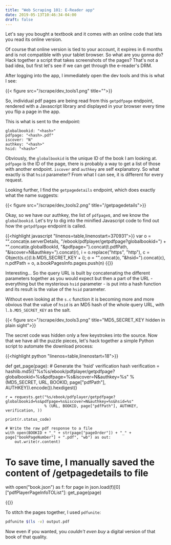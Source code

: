 ```yaml
---
title: "Web Scraping 101: E-Reader app"
date: 2019-05-13T10:46:34-04:00
draft: false
---
```


Let's say you bought a textbook and it comes with
an online code that lets you read its online version.

Of course that online version is tied to your account, it expires in 6 months and
is not compatible with your tablet browser. So what are you gonna do? Hack together a script
that takes screenshots of the pages? That's not a bad idea, but first let's see if we can
get through the e-reader's DRM.

After logging into the app, I immediately open the dev tools and this is what I see:

{{< figure src="/scrape/dev_tools1.png" title="">}}

So, individual pdf pages are being read from this `getpdfpage` endpoint, rendered with a Javascript library and displayed in your browser
every time you flip a page in the app.

This is what is sent to the endpoint:
```
globalbookid: "<hash>"
pdfpage: "<hash>.pdf"
iscover: "N"
authkey: "<hash>"
hsid: "<hash>"
```

Obviously, the `globalbookid` is the unique ID of the book I am looking at. `pdfpage` is the ID of the page, there is
probably a way to get a list of those with another endpoint. `iscover` and `authkey` are self explanatory. So what exactly is
that `hsid` parameter? From what I can see, it is different for every request. 

Looking further, I find the `getpagedetails` endpoint, which does exactly what the name suggests:

{{< figure src="/scrape/dev_tools2.png" title="/getpagedetails">}}

Okay, so we have our authkey, the list of `pdfpage`s, and we know the `globalbookid`. Let's try to dig into the minified Javascript
code to find out how the `getpdfpage` endpoint is called.

{{<highlight javascript "linenos=table,linenostart=370931">}}
var o = "".concat(e.serverDetails, "/ebook/pdfplayer/getpdfpage?globalbookid=") + "".concat(e.globalBookId, "&pdfpage=").concat(t.pdfPath, "&iscover=N&authkey=").concat(r),
	i = o.replace("https", "http"),
	c = Object(s.c)(l.b.MD5_SECRET_KEY + i);
o = "".concat(o, "&hsid=").concat(c), n.pdfPath = o, a.bookPagesInfo.pages.push(n)
{{</highlight>}}

Interesting... So the query URL is built by concatenating the different parameters together as you would expect but then a part of the 
URL - everything but the mysterious `hsid` parameter - is put into a hash function and its result is the value of the `hsid` parameter.

Without even looking at the `s.c` function it is becoming more and more obvious that the value of `hsid` is an MD5 hash of the whole query URL,
with `l.b.MD5_SECRET_KEY` as the salt. 

{{< figure src="/scrape/dev_tools3.png" title="MD5_SECRET_KEY hidden in plain sight">}}

The secret code was hidden only a few keystrokes into the source. Now that we have all the puzzle pieces,
 let's hack together a simple Python script to automate the download process: 

{{<highlight python "linenos=table,linenostart=18">}}

def get_page(page):
	# Generate the 'hsid' verification hash
    verification = hashlib.md5(("%s%s/ebook/pdfplayer/getpdfpage?globalbookid=%s&pdfpage=%s&iscover=N&authkey=%s" 
							   % (MD5_SECRET, URL, BOOKID, page["pdfPath"], AUTHKEY)).encode()).hexdigest()

    r = requests.get("%s/ebook/pdfplayer/getpdfpage?globalbookid=%s&pdfpage=%s&iscover=N&authkey=%s&hsid=%s"
                     % (URL, BOOKID, page["pdfPath"], AUTHKEY, verification, ))

    print(r.status_code)

	# Write the raw pdf response to a file
    with open(BOOKID + "_" + str(page["pageOrder"]) + "_" + page["bookPageNumber"] + ".pdf", "wb") as out:
        out.write(r.content)

# To save time, I manually saved the content of /getpagedetails to file
with open("book.json") as f:
    for page in json.load(f)[0]["pdfPlayerPageInfoTOList"]:
        get_page(page)

{{</highlight>}}

To stitch the pages together, I used `pdfunite`:

```bash
pdfunite $(ls -v) output.pdf
```

Now even if you wanted, you *couldn't even buy* a digital version of that book of that quality.
